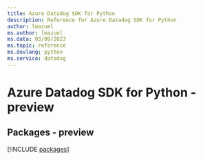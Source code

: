 ```yaml
---
title: Azure Datadog SDK for Python
description: Reference for Azure Datadog SDK for Python
author: lmazuel
ms.author: lmazuel
ms.data: 03/09/2023
ms.topic: reference
ms.devlang: python
ms.service: datadog
---
```

# Azure Datadog SDK for Python - preview
## Packages - preview
[!INCLUDE [packages](datadog-index.md)]